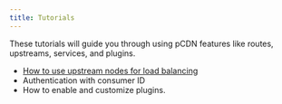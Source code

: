 ```yaml
---
title: Tutorials
---
```


These tutorials will guide you through using pCDN features like routes, upstreams, services, and plugins.

- [How to use upstream nodes for load balancing](../01-getting-started/01-set-up-load-bal.md)
- Authentication with consumer ID
- How to enable and customize plugins.
